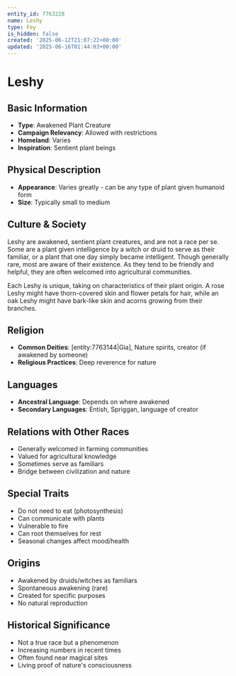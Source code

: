 ```yaml
---
entity_id: 7763228
name: Leshy
type: Fey
is_hidden: false
created: '2025-06-12T21:07:22+00:00'
updated: '2025-06-16T01:44:03+00:00'
---
```


# Leshy

## Basic Information

- **Type**: Awakened Plant Creature
- **Campaign Relevancy**: Allowed with restrictions
- **Homeland**: Varies
- **Inspiration**: Sentient plant beings

## Physical Description

- **Appearance**: Varies greatly - can be any type of plant given humanoid form
- **Size**: Typically small to medium

## Culture & Society

Leshy are awakened, sentient plant creatures, and are not a race per se. Some are a plant given intelligence by a witch or druid to serve as their familiar, or a plant that one day simply became intelligent. Though generally rare, most are aware of their existence. As they tend to be friendly and helpful, they are often welcomed into agricultural communities.

Each Leshy is unique, taking on characteristics of their plant origin. A rose Leshy might have thorn-covered skin and flower petals for hair, while an oak Leshy might have bark-like skin and acorns growing from their branches.

## Religion

- **Common Deities**: [entity:7763144|Gia], Nature spirits, creator (if awakened by someone)
- **Religious Practices**: Deep reverence for nature

## Languages

- **Ancestral Language**: Depends on where awakened
- **Secondary Languages**: Entish, Spriggan, language of creator

## Relations with Other Races

- Generally welcomed in farming communities
- Valued for agricultural knowledge
- Sometimes serve as familiars
- Bridge between civilization and nature

## Special Traits

- Do not need to eat (photosynthesis)
- Can communicate with plants
- Vulnerable to fire
- Can root themselves for rest
- Seasonal changes affect mood/health

## Origins

- Awakened by druids/witches as familiars
- Spontaneous awakening (rare)
- Created for specific purposes
- No natural reproduction

## Historical Significance

- Not a true race but a phenomenon
- Increasing numbers in recent times
- Often found near magical sites
- Living proof of nature's consciousness